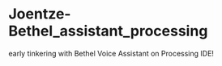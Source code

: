 # Joentze-Bethel_assistant_processing
early tinkering with Bethel Voice Assistant on Processing IDE!
